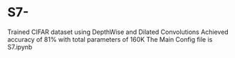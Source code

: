 # S7-
Trained CIFAR dataset using DepthWise and Dilated Convolutions
Achieved accuracy of 81% with total parameters of 160K
The Main Config file is S7.ipynb
